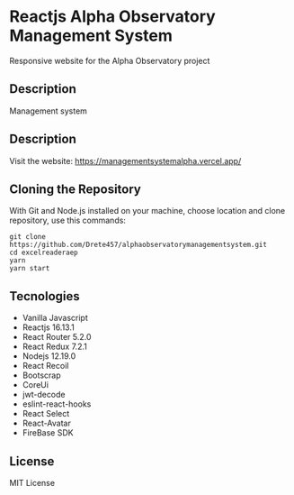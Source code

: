 # Reactjs Alpha Observatory Management System

Responsive website for the Alpha Observatory project

## Description

Management system

## Description
Visit the website: https://managementsystemalpha.vercel.app/

## Cloning the Repository
With Git and Node.js installed on your machine, choose location and clone repository, use this commands:

```
git clone https://github.com/Drete457/alphaobservatorymanagementsystem.git
cd excelreaderaep
yarn
yarn start
```

## Tecnologies

- Vanilla Javascript
- Reactjs 16.13.1
- React Router 5.2.0
- React Redux 7.2.1
- Nodejs 12.19.0
- React Recoil
- Bootscrap
- CoreUi
- jwt-decode
- eslint-react-hooks
- React Select
- React-Avatar
- FireBase SDK

## License
MIT License